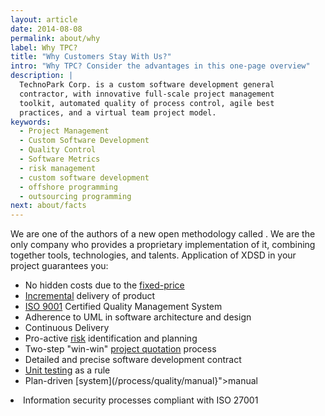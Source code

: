 ```yaml
---
layout: article
date: 2014-08-08
permalink: about/why
label: Why TPC?
title: "Why Customers Stay With Us?"
intro: "Why TPC? Consider the advantages in this one-page overview"
description: |
  TechnoPark Corp. is a custom software development general
  contractor, with innovative full-scale project management
  toolkit, automated quality of process control, agile best
  practices, and a virtual team project model.
keywords:
  - Project Management
  - Custom Software Development
  - Quality Control
  - Software Metrics
  - risk management
  - custom software development
  - offshore programming
  - outsourcing programming
next: about/facts
---
```


We are one of the authors of a new open methodology called . We are the only company who provides a 
proprietary implementation of it, combining together tools, technologies, and talents. Application 
of XDSD in your project guarantees you:

 * No hidden costs due to the [fixed-price](/process/cost/budget)
 * [Incremental](/process/communication/incremental) delivery of product
 * [ISO 9001](/about/facts) Certified Quality Management System
 * Adherence to UML in software architecture and design
 * Continuous Delivery
 * Pro-active [risk](/process/risk) identification and planning
 * Two-step "win-win" [project quotation](/process/cost) process
 * Detailed and precise software development contract
 * [Unit testing](/process/quality/unit) as a rule
 * Plan-driven [system](/process/quality/manual}"&gt;manual

<li>Information security processes compliant with ISO 27001</li>
